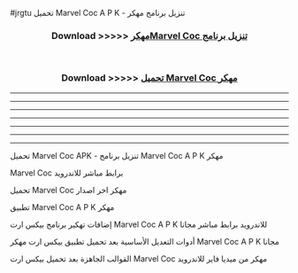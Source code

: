 #jrgtu تحميل Marvel Coc  A P K - تنزيل برنامج مهكر



<div align="center">
<h3>Download >>>>> <a href="https://runaway1.web.app/?sq=Marvel Coc ">مهكرMarvel Coc  تنزيل برنامج</a></h3><br>

<h3>Download >>>>> <a href="https://runaway1.web.app/?sq=Marvel Coc ">تحميل Marvel Coc  مهكر</a></h3>
</div>


----------------------------------------------------------

----------------------------------------------------------

----------------------------------------------------------

----------------------------------------------------------

----------------------------------------------------------

----------------------------------------------------------

----------------------------------------------------------

تحميل Marvel Coc  APK - تنزيل برنامج Marvel Coc  A P K مهكر

Marvel Coc  برابط مباشر للاندرويد

تحميل Marvel Coc  مهكر اخر اصدار

تطبيق Marvel Coc  A P K مهكر

إضافات تهكير برنامج بيكس ارت Marvel Coc  A P K للاندرويد برابط مباشر مجانا

أدوات التعديل الأساسية بعد تحميل تطبيق بيكس ارت مهكر Marvel Coc  A P K مجانا

القوالب الجاهزة بعد تحميل بيكس ارت Marvel Coc  مهكر من ميديا فاير للاندرويد


